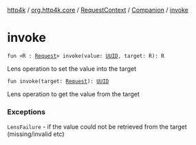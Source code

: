 [http4k](../../../index.md) / [org.http4k.core](../../index.md) / [RequestContext](../index.md) / [Companion](index.md) / [invoke](./invoke.md)

# invoke

`fun <R : `[`Request`](../../-request/index.md)`> invoke(value: `[`UUID`](https://docs.oracle.com/javase/9/docs/api/java/util/UUID.html)`, target: R): R`

Lens operation to set the value into the target

`fun invoke(target: `[`Request`](../../-request/index.md)`): `[`UUID`](https://docs.oracle.com/javase/9/docs/api/java/util/UUID.html)

Lens operation to get the value from the target

### Exceptions

`LensFailure` - if the value could not be retrieved from the target (missing/invalid etc)